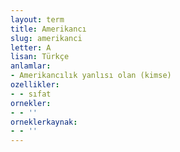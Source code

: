 ```yaml
---
layout: term
title: Amerikancı
slug: amerikanci
letter: A
lisan: Türkçe
anlamlar:
- Amerikancılık yanlısı olan (kimse)
ozellikler:
- - sıfat
ornekler:
- - ''
orneklerkaynak:
- - ''
---
```

